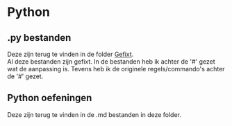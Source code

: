 # Python

## .py bestanden
Deze zijn terug te vinden in de folder [Gefixt]([../Gefixt](https://github.com/techgrounds/cloud-6-repo-henkvanderduim/tree/main/06_Python/Gefixt)).  
Al deze bestanden zijn gefixt. In de bestanden heb ik achter de '#' gezet wat de aanpassing is. Tevens heb ik de originele regels/commando's achter de '#' gezet.

## Python oefeningen
Deze zijn terug te vinden in de .md bestanden in deze folder.